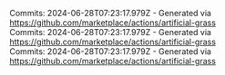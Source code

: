 Commits: 2024-06-28T07:23:17.979Z - Generated via https://github.com/marketplace/actions/artificial-grass
<br>
Commits: 2024-06-28T07:23:17.979Z - Generated via https://github.com/marketplace/actions/artificial-grass
<br>
Commits: 2024-06-28T07:23:17.979Z - Generated via https://github.com/marketplace/actions/artificial-grass
<br>
